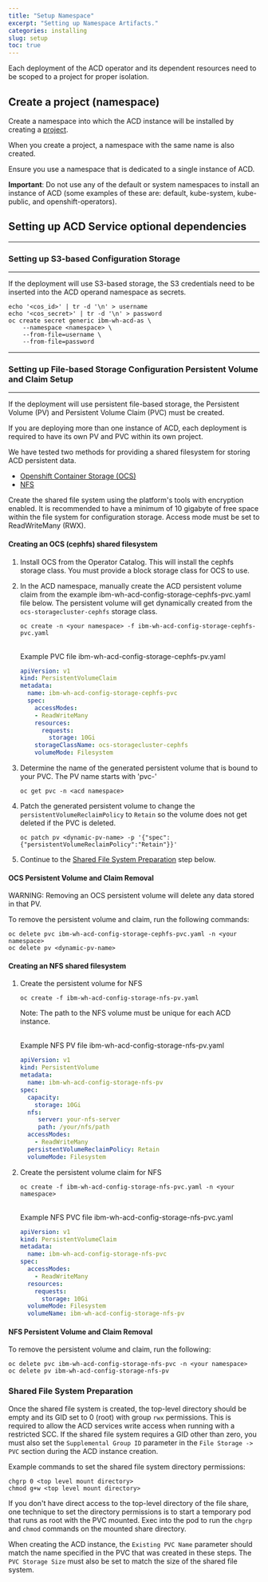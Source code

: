 ```yaml
---
title: "Setup Namespace"
excerpt: "Setting up Namespace Artifacts."
categories: installing
slug: setup
toc: true
---
```


Each deployment of the ACD operator and its dependent resources need to be scoped to a project for proper isolation.

## Create a project (namespace)

Create a namespace into which the ACD instance will be installed by creating a [project](https://docs.openshift.com/container-platform/4.7/applications/projects/working-with-projects.html).

When you create a project, a namespace with the same name is also created.

Ensure you use a namespace that is dedicated to a single instance of ACD.

**Important**: Do not use any of the default or system namespaces to install an instance of ACD (some examples of these are: default, kube-system, kube-public, and openshift-operators).

## Setting up ACD Service optional dependencies

***

### Setting up S3-based Configuration Storage

***

If the deployment will use S3-based storage, the S3 credentials need to be inserted into the ACD operand namespace as secrets.

```
echo '<cos_id>' | tr -d '\n' > username
echo '<cos_secret>' | tr -d '\n' > password
oc create secret generic ibm-wh-acd-as \
    --namespace <namespace> \
    --from-file=username \
    --from-file=password
```

***

### Setting up File-based Storage Configuration Persistent Volume and Claim Setup

***

If the deployment will use persistent file-based storage, the Persistent Volume (PV) and Persistent Volume Claim (PVC) must be created.

If you are deploying more than one instance of ACD, each deployment is required to have its own PV and PVC within its own project.  

We have tested two methods for providing a shared filesystem for storing ACD persistent data.

- [Openshift Container Storage (OCS)](#create-ocs)
- [NFS](#create-nfs)

Create the shared file system using the platform's tools with encryption enabled. It is recommended to have a minimum of 10 gigabyte of free space within the file system for configuration storage. Access mode must be set to ReadWriteMany (RWX).

<a name="create-ocs"></a>

#### Creating an OCS (cephfs) shared filesystem

1. Install OCS from the Operator Catalog.  This will install the cephfs storage class.  You must provide a block storage class for OCS to use.

1. In the ACD namespace, manually create the ACD persistent volume claim from the example ibm-wh-acd-config-storage-cephfs-pvc.yaml file below.  The persistent volume will get dynamically created from the `ocs-storagecluster-cephfs` storage class.

    ```
    oc create -n <your namespace> -f ibm-wh-acd-config-storage-cephfs-pvc.yaml
    ```

    <br/>Example PVC file ibm-wh-acd-config-storage-cephfs-pv.yaml

    ```yaml ibm-wh-acd-config-storage-cephfs-pvc.yaml
    apiVersion: v1
    kind: PersistentVolumeClaim
    metadata:
      name: ibm-wh-acd-config-storage-cephfs-pvc
      spec:
        accessModes:
        - ReadWriteMany
        resources:
          requests:
            storage: 10Gi
        storageClassName: ocs-storagecluster-cephfs
        volumeMode: Filesystem
      ```

1. Determine the name of the generated persistent volume that is bound to your PVC.  The PV name starts with 'pvc-'

      ```
      oc get pvc -n <acd namespace>
      ```

1. Patch the generated persistent volume to change the `persistentVolumeReclaimPolicy` to `Retain` so the volume does not get deleted if the PVC is deleted.

      ```
      oc patch pv <dynamic-pv-name> -p '{"spec":{"persistentVolumeReclaimPolicy":"Retain"}}'
      ```

1. Continue to the [Shared File System Preparation](#shared-prep) step below.

#### OCS Persistent Volume and Claim Removal

WARNING: Removing an OCS persistent volume will delete any data stored in that PV.

To remove the persistent volume and claim, run the following commands:

```
oc delete pvc ibm-wh-acd-config-storage-cephfs-pvc.yaml -n <your namespace>
oc delete pv <dynamic-pv-name>
```

<a name="create-nfs"></a>

#### Creating an NFS shared filesystem

1. Create the persistent volume for NFS

    ```
    oc create -f ibm-wh-acd-config-storage-nfs-pv.yaml
    ```

    Note: The path to the NFS volume must be unique for each ACD instance.

    <br/>Example NFS PV file ibm-wh-acd-config-storage-nfs-pv.yaml

    ```yaml ibm-wh-acd-config-storage-nfs-pv.yaml
    apiVersion: v1
    kind: PersistentVolume
    metadata:
      name: ibm-wh-acd-config-storage-nfs-pv
    spec:
      capacity:
        storage: 10Gi
      nfs:
         server: your-nfs-server
         path: /your/nfs/path
      accessModes:
        - ReadWriteMany
      persistentVolumeReclaimPolicy: Retain
      volumeMode: Filesystem
    ```

1. Create the persistent volume claim for NFS

    ```
    oc create -f ibm-wh-acd-config-storage-nfs-pvc.yaml -n <your namespace>
    ```

    <br/>Example NFS PVC file ibm-wh-acd-config-storage-nfs-pvc.yaml

    ```yaml ibm-wh-acd-config-storage-nfs-pvc.yaml
    apiVersion: v1
    kind: PersistentVolumeClaim
    metadata:
      name: ibm-wh-acd-config-storage-nfs-pvc
    spec:
      accessModes:
        - ReadWriteMany
      resources:
        requests:
          storage: 10Gi
      volumeMode: Filesystem
      volumeName: ibm-wh-acd-config-storage-nfs-pv
    ```

#### NFS Persistent Volume and Claim Removal

To remove the persistent volume and claim, run the following:

```
oc delete pvc ibm-wh-acd-config-storage-nfs-pvc -n <your namespace>
oc delete pv ibm-wh-acd-config-storage-nfs-pv
```

<a name="shared-prep"></a>

### Shared File System Preparation

Once the shared file system is created, the top-level directory should be empty and its GID set to 0 (root) with group `rwx` permissions.  This is required to allow the ACD services write access when running with a restricted SCC.  If the shared file system requires a GID other than zero, you must also set the `Supplemental Group ID` parameter in the `File Storage -> PVC` section during the ACD instance creation.  

Example commands to set the shared file system directory permissions:

```
chgrp 0 <top level mount directory>
chmod g+w <top level mount directory>
```

If you don't have direct access to the top-level directory of the file share, one technique to set the directory permissions is to start a temporary pod that runs as root with the PVC mounted.  Exec into the pod to run the `chgrp` and `chmod` commands on the mounted share directory.

When creating the ACD instance, the `Existing PVC Name` parameter should match the name specified in the PVC that was created in these steps.  The `PVC Storage Size` must also be set to match the size of the shared file system.
